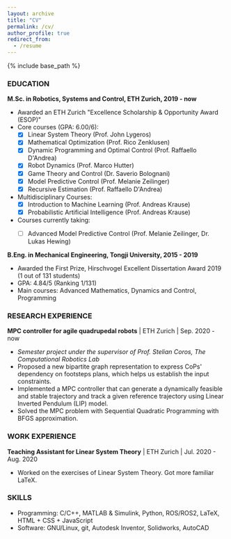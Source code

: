 ```yaml
---
layout: archive
title: "CV"
permalink: /cv/
author_profile: true
redirect_from:
  - /resume
---
```


{% include base_path %}

### EDUCATION

**M.Sc. in Robotics, Systems and Control, ETH Zurich, 2019 - now**
- Awarded an ETH Zurich "Excellence Scholarship & Opportunity Award (ESOP)"
- Core courses (GPA: 6.00/6):
  - [x] Linear System Theory (Prof. John Lygeros)
  - [x] Mathematical Optimization (Prof. Rico Zenklusen)
  - [x] Dynamic Programming and Optimal Control (Prof. Raffaello D'Andrea)
  - [x] Robot Dynamics (Prof. Marco Hutter)
  - [x] Game Theory and Control (Dr. Saverio Bolognani)
  - [x] Model Predictive Control (Prof. ‪Melanie Zeilinger)
  - [x] Recursive Estimation (Prof. Raffaello D'Andrea)
- Multidisciplinary Courses: 
  - [x] Introduction to Machine Learning (Prof. Andreas Krause)
  - [x] Probabilistic Artificial Intelligence (Prof. Andreas Krause)
- Courses currently taking: 
  - [ ] Advanced Model Predictive Control (Prof. ‪Melanie Zeilinger, Dr. ‪Lukas Hewing) 


**B.Eng. in Mechanical Engineering, Tongji University, 2015 - 2019**
- Awarded the First Prize, Hirschvogel Excellent Dissertation Award 2019 (1 out of 131 students)
- GPA: 4.84/5 (Ranking 1/131)
- Main courses: Advanced Mathematics, Dynamics and Control, Programming

### RESEARCH EXPERIENCE

**MPC controller for agile quadrupedal robots** | ETH Zurich | Sep. 2020 - now

  - *Semester project under the supervisor of Prof. Stelian Coros, The Computational Robotics Lab*
  - Proposed a new bipartite graph representation to express  CoPs' dependency on footsteps plans, which helps us establish the input constraints.
  - Implemented a MPC controller that can generate a dynamically feasible and stable trajectory and track a given reference trajectory using Linear Inverted Pendulum (LIP) model.
  - Solved the MPC problem with Sequential Quadratic Programming with BFGS approximation.


### WORK EXPERIENCE

**Teaching Assistant for Linear System Theory** | ETH Zurich | Jul. 2020 - Aug. 2020
  - Worked on the exercises of Linear System Theory. Got more familiar LaTeX.

  
### SKILLS

- Programming: C/C++, MATLAB & Simulink, Python, ROS/ROS2, LaTeX, HTML + CSS + JavaScript
- Software: GNU/Linux, git, Autodesk Inventor, Solidworks, AutoCAD

<!-- Publications
======
  <ul>{% for post in site.publications %}
    {% include archive-single-cv.html %}
  {% endfor %}</ul>
  
Talks
======
  <ul>{% for post in site.talks %}
    {% include archive-single-talk-cv.html %}
  {% endfor %}</ul>
  
Teaching
======
  <ul>{% for post in site.teaching %}
    {% include archive-single-cv.html %}
  {% endfor %}</ul>
  
Service and leadership
======
* Currently signed in to 43 different slack teams -->
